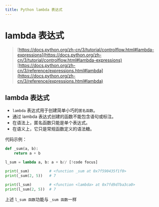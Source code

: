 ```yaml
---
title: Python lambda 表达式
---
```


# lambda 表达式

> [https://docs.python.org/zh-cn/3/tutorial/controlflow.html#lambda-expressions](https://docs.python.org/zh-cn/3/tutorial/controlflow.html#lambda-expressions)  
> [https://docs.python.org/zh-cn/3/reference/expressions.html#lambda](https://docs.python.org/zh-cn/3/reference/expressions.html#lambda)

## lambda 表达式

- `lambda` 表达式用于创建简单小巧的`匿名函数`。
- 通过 lambda 表达式创建的函数不能包含语句或标注。
- 在语法上，匿名函数只能是单个表达式。
- 在语义上，它只是常规函数定义的语法糖。

代码示例：
```python
def _sum(a, b):
    return a + b

l_sum = lambda a, b: a + b// [!code focus]

print(_sum)         # <function _sum at 0x7f590435f1f0>
print(_sum(2, 5))   # 7

print(l_sum)        # <function <lambda> at 0x7fd9d7ba3ca0>
print(l_sum(2, 5))  # 7
```

上述 `l_sum 函数`功能与 `_sum 函数`一样
